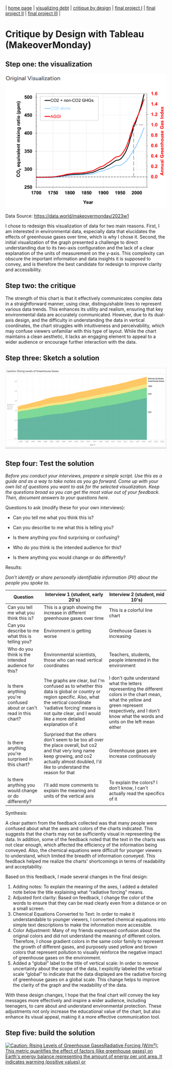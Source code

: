| [home page](https://cmustudent.github.io/tswd-portfolio-templates/) | [visualizing debt](visualizing-government-debt) | [critique by design](critique-by-design) | [final project I](final-project-part-one) | [final project II](final-project-part-two) | [final project III](final-project-part-three) |

# Critique by Design with Tableau (MakeoverMonday)

## Step one: the visualization

![Original Graph](Original%20Graph.png)

Data Source: https://data.world/makeovermonday/2023w1

I chose to redesign this visualization of data for two main reasons. First, I am interested in environmental data, especially data that elucidates the effects of greenhouse gases over time, which is why I chose it. Second, the initial visualization of the graph presented a challenge to direct understanding due to its two-axis configuration and the lack of a clear explanation of the units of measurement on the y-axis. This complexity can obscure the important information and data insights it is supposed to convey, and is therefore the best candidate for redesign to improve clarity and accessibility.

## Step two: the critique

The strength of this chart is that it effectively communicates complex data in a straightforward manner, using clear, distinguishable lines to represent various data trends. This enhances its utility and realism, ensuring that key environmental data are accurately communicated. However, due to its dual-axis design, and the difficulty in understanding the data in vertical coordinates, the chart struggles with intuitiveness and perceivability, which may confuse viewers unfamiliar with this type of layout. While the chart maintains a clean aesthetic, it lacks an engaging element to appeal to a wider audience or encourage further interaction with the data.

## Step three: Sketch a solution

<img src="Draft.png" />

## Step four: Test the solution

_Before you conduct your interviews, prepare a simple script.  Use this as a guide and as a way to take notes as you go forward. Come up with your own list of questions you want to ask for the selected visualization. Keep the questions broad so you can get the most value out of your feedback. Then, document answers to your questions here._

Questions to ask (modify these for your own interviews): 

- Can you tell me what you think this is?

- Can you describe to me what this is telling you?

- Is there anything you find surprising or confusing?

- Who do you think is the intended audience for this?

- Is there anything you would change or do differently?

Results: 

_Don't identify or share personally identifiable information (PII) about the people you spoke to._


| Question | Interview 1 (student, early 20's) | Interview 2 (student, mid 10's)|
|----------|-------------|-------------|
| Can you tell me what you think this is? | This is a graph showing the increase in different greenhouse gases over time | This is a colorful line chart |
| Can you describe to me what this is telling you? | Environment is getting worse | Greehouse Gases is increasing |
| Who do you think is the intended audience for this? | Environmental scientists, those who can read vertical coordinates | Teachers, students, people interested in the environment |
| Is there anything you're confused about or can't read in this chart? | The graphs are clear, but I'm confused as to whether this data is global or country or region specific. Also, what the vertical coordinate 'radiative forcing' means is not quite clear, and I would like a more detailed explanation of it | I don't quite understand what the letters representing the different colors in the chart mean, what the yellow and green represent respectively, and I don't know what the words and units on the left mean either |
| Is there anything you're surprised in this chart? | Surprised that the others don't seem to be too all over the place overall, but co2 and that very long name keep growing, and co2 actually almost doubled, I'd like to understand the reason for that | Greenhouse gases are increase continuously |
| Is there anything you would change or do differently? | I'll add more comments to explain the meaning and units of the vertical axis | To explain the colors? I don't know, I can't actually read the specifics of it |

Synthesis: 

A clear pattern from the feedback collected was that many people were confused about what the axes and colors of the charts indicated. This suggests that the charts may not be sufficiently visual in representing the data. In addition, some of the feedback noted that the text in the charts was not clear enough, which affected the efficiency of the information being conveyed. Also, the chemical equations were difficult for younger viewers to understand, which limited the breadth of information conveyed. This feedback helped me realize the charts' shortcomings in terms of readability and acceptability.

Based on this feedback, I made several changes in the final design:

1. Adding notes: To explain the meaning of the axes, I added a detailed note below the title explaining what “radiative forcing” means.
2. Adjusted font clarity: Based on feedback, I change the color of the words to ensure that they can be read clearly even from a distance or on a small screen.
3. Chemical Equations Converted to Text: In order to make it understandable to younger viewers, I converted chemical equations into simple text descriptions to make the information more accessible.
4. Color Adjustment: Many of my friends expressed confusion about the original colors and did not understand the meaning of different colors. Therefore, I chose gradient colors in the same color family to represent the growth of different gases, and purposely used yellow and brown colors that represent pollution to visually reinforce the negative impact of greenhouse gases on the environment.
5. Added a “global” label to the title of vertical scale: In order to remove uncertainty about the scope of the data, I explicitly labeled the vertical scale “global” to indicate that the data displayed are the radiative forcing of greenhouse gases on a global scale. This change helps to improve the clarity of the graph and the readability of the data.

With these design changes, I hope that the final chart will convey the key messages more effectively and inspire a wider audience, including teenagers, to care about and understand environmental protection. These adjustments not only increase the educational value of the chart, but also enhance its visual appeal, making it a more effective communication tool.

## Step five: build the solution

<div class='tableauPlaceholder' id='viz1726711812185' style='position: relative'><noscript><a href='#'><img alt='Caution: Rising Levels of Greenhouse GasesRadiative Forcing (W&#47;m²): This metric quantifies the effect of factors (like greenhouse gases) on Earth&#39;s energy balance,representing the amount of energy per unit area. It indicates warming (positive values) or ' src='https:&#47;&#47;public.tableau.com&#47;static&#47;images&#47;Gr&#47;GreenhouseGases_17266292234010&#47;Sheet1&#47;1_rss.png' style='border: none' /></a></noscript><object class='tableauViz' style='display:none;'>
        <param name='host_url' value='https%3A%2F%2Fpublic.tableau.com%2F' />
        <param name='embed_code_version' value='3' />
        <param name='site_root' value='' />
        <param name='name' value='GreenhouseGases_17266292234010&#47;Sheet1' />
        <param name='tabs' value='no' />
        <param name='toolbar' value='yes' />
        <param name='static_image' value='https:&#47;&#47;public.tableau.com&#47;static&#47;images&#47;Gr&#47;GreenhouseGases_17266292234010&#47;Sheet1&#47;1.png' />
        <param name='animate_transition' value='yes' />
        <param name='display_static_image' value='yes' />
        <param name='display_spinner' value='yes' />
        <param name='display_overlay' value='yes' />
        <param name='display_count' value='yes' />
        <param name='language' value='en-US' />
        <param name='filter' value='publish=yes' />
    </object></div>
<script type='text/javascript'>
    var divElement = document.getElementById('viz1726711812185');
    var vizElement = divElement.getElementsByTagName('object')[0];
    vizElement.style.width = '100%';
    vizElement.style.height = (divElement.offsetWidth * 0.75) + 'px';
    var scriptElement = document.createElement('script');
    scriptElement.src = 'https://public.tableau.com/javascripts/api/viz_v1.js';
    vizElement.parentNode.insertBefore(scriptElement, vizElement);
</script>


